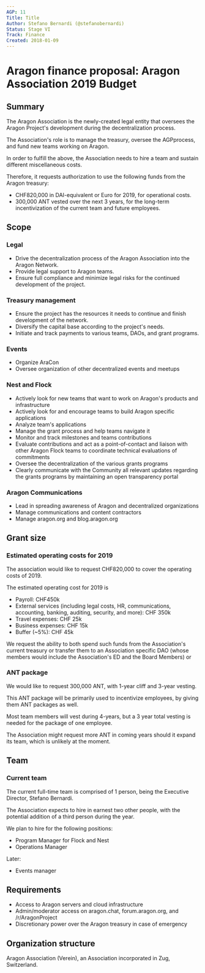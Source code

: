 ```yaml
---
AGP: 11
Title: Title
Author: Stefano Bernardi (@stefanobernardi)
Status: Stage VI
Track: Finance
Created: 2018-01-09
---
```


# Aragon finance proposal: Aragon Association 2019 Budget


## Summary

The Aragon Association is the newly-created legal entity that oversees the Aragon Project's development during the decentralization process.

The Association's role is to manage the treasury, oversee the AGPprocess, and fund new teams working on Aragon.

In order to fulfill the above, the Association needs to hire a team and sustain different miscellaneous costs.

Therefore, it requests authorization to use the following funds from the Aragon treasury:


*   CHF820,000 in DAI-equivalent or Euro for 2019, for operational costs.
*   300,000 ANT vested over the next 3 years, for the long-term incentivization of the current team and future employees.


## Scope


### Legal

*   Drive the decentralization process of the Aragon Association into the Aragon Network.
*   Provide legal support to Aragon teams.
*   Ensure full compliance and minimize legal risks for the continued development of the project.


### Treasury management

*   Ensure the project has the resources it needs to continue and finish development of the network.
*   Diversify the capital base according to the project's needs.
*   Initiate and track payments to various teams, DAOs, and grant programs.


### Events

*   Organize AraCon
*   Oversee organization of other decentralized events and meetups


### Nest and Flock

*   Actively look for new teams that want to work on Aragon's products and infrastructure
*   Actively look for and encourage teams to build Aragon specific applications
*   Analyze team's applications
*   Manage the grant process and help teams navigate it
*   Monitor and track milestones and teams contributions
*   Evaluate contributions and act as a point-of-contact and liaison with other Aragon Flock teams to coordinate technical evaluations of commitments
*   Oversee the decentralization of the various grants programs
*   Clearly communicate with the Community all relevant updates regarding the grants programs by maintaining an open transparency portal


### Aragon Communications

*   Lead in spreading awareness of Aragon and decentralized organizations
*   Manage communications and content contractors
*   Manage aragon.org and blog.aragon.org


## Grant size

### Estimated operating costs for 2019 

The association would like to request CHF820,000 to cover the operating costs of 2019.

The estimated operating cost for 2019 is

*   Payroll: CHF450k
*   External services (including legal costs, HR, communications, accounting, banking, auditing, security, and more): CHF 350k
*   Travel expenses: CHF 25k
*   Business expenses: CHF 15k
*   Buffer (~5%): CHF 45k

We request the ability to both spend such funds from the Association's current treasury or transfer them to an Association specific DAO (whose members would include the Association's ED and the Board Members) or 


### ANT package

We would like to request 300,000 ANT, with 1-year cliff and 3-year vesting.

This ANT package will be primarily used to incentivize employees, by giving them ANT packages as well.

Most team members will vest during 4-years, but a 3 year total vesting is needed for the package of one employee.

The Association might request more ANT in coming years should it expand its team, which is unlikely at the moment.

## Team

### Current team

The current full-time team is comprised of 1 person, being the Executive Director, Stefano Bernardi.

The Association expects to hire in earnest two other people, with the potential addition of a third person during the year.

We plan to hire for the following positions:

*   Program Manager for Flock and Nest
*   Operations Manager

Later:
*   Events manager


## Requirements

*   Access to Aragon servers and cloud infrastructure
*   Admin/moderator access on aragon.chat, forum.aragon.org, and /r/AragonProject
*   Discretionary power over the Aragon treasury in case of emergency


## Organization structure

Aragon Association (Verein), an Association incorporated in Zug, Switzerland.
